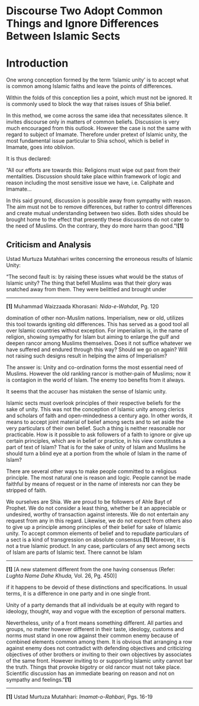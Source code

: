 Discourse Two Adopt Common Things and Ignore Differences Between Islamic Sects
==============================================================================

Introduction
============

One wrong conception formed by the term ‘Islamic unity’ is to accept
what is common among Islamic faiths and leave the points of differences.

Within the folds of this conception lies a point, which must not be
ignored. It is commonly used to block the way that raises issues of Shia
belief.

In this method, we come across the same idea that necessitates silence.
It invites discourse only in matters of common beliefs. Discussion is
very much encouraged from this outlook. However the case is not the same
with regard to subject of Imamate. Therefore under pretext of Islamic
unity, the most fundamental issue particular to Shia school, which is
belief in Imamate, goes into oblivion.

It is thus declared:

“All our efforts are towards this: Religions must wipe out past from
their mentalities. Discussion should take place within framework of
logic and reason including the most sensitive issue we have, i.e.
Caliphate and Imamate…

In this said ground, discussion is possible away from sympathy with
reason. The aim must not be to remove differences, but rather to control
differences and create mutual understanding between two sides. Both
sides should be brought home to the effect that presently these
discussions do not cater to the need of Muslims. On the contrary, they
do more harm than good.”!**[1]**

Criticism and Analysis
----------------------

Ustad Murtuza Mutahhari writes concerning the erroneous results of
Islamic Unity:

“The second fault is: by raising these issues what would be the status
of Islamic unity? The thing that befell Muslims was that their glory was
snatched away from them. They were belittled and brought under  

------------------------------------------------------------------------

**[1]** Muhammad Waizzaada Khorasani: *Nida-e-Wahdat*, Pg. 120

domination of other non-Muslim nations. Imperialism, new or old,
utilizes this tool towards igniting old differences. This has served as
a good tool all over Islamic countries without exception. For
imperialism is, in the name of religion, showing sympathy for Islam but
aiming to enlarge the gulf and deepen rancor among Muslims themselves.
Does it not suffice whatever we have suffered and endured through this
way? Should we go on again? Will not raising such designs result in
helping the aims of Imperialism?

The answer is: Unity and co-ordination forms the most essential need of
Muslims. However the old rankling rancor is mother-pain of Muslims; now
it is contagion in the world of Islam. The enemy too benefits from it
always.

It seems that the accuser has mistaken the sense of Islamic unity.

Islamic sects must overlook principles of their respective beliefs for
the sake of unity. This was not the conception of Islamic unity among
clerics and scholars of faith and open-mindedness a century ago. In
other words, it means to accept joint material of belief among sects and
to set aside the very particulars of their own belief. Such a thing is
neither reasonable nor practicable. How is it possible to ask followers
of a faith to ignore or give up certain principles, which are in belief
or practice, in his view constitutes a part of text of Islam? That is
for the sake of unity of Islam and Muslims he should turn a blind eye at
a portion from the whole of Islam in the name of Islam?

There are several other ways to make people committed to a religious
principle. The most natural one is reason and logic. People cannot be
made faithful by means of request or in the name of interests nor can
they be stripped of faith.

We ourselves are Shia. We are proud to be followers of Ahle Bayt of
Prophet. We do not consider a least thing, whether be it an appreciable
or undesired, worthy of transaction against interests. We do not
entertain any request from any in this regard. Likewise, we do not
expect from others also to give up a principle among principles of their
belief for sake of Islamic unity. To accept common elements of belief
and to repudiate particulars of a sect is a kind of transgression on
absolute consensus.**[1]** Moreover, it is not a true Islamic product.
In any case, particulars of any sect among sects of Islam are parts of
Islamic text. There cannot be Islam  

------------------------------------------------------------------------

**[1]** [A new statement different from the one having consensus (Refer:
*Lughta Name Dahe Khuda,* Vol. 26, Pg. 450)]

if it happens to be devoid of these distinctions and specifications. In
usual terms, it is a difference in one party and in one single front.

Unity of a party demands that all individuals be at equity with regard
to ideology, thought, way and vogue with the exception of personal
matters.

Nevertheless, unity of a front means something different. All parties
and groups, no matter however different in their taste, ideology,
customs and norms must stand in one row against their common enemy
because of combined elements common among them. It is obvious that
arranging a row against enemy does not contradict with defending
objectives and criticizing objectives of other brothers or inviting to
their own objectives by associates of the same front. However inviting
to or supporting Islamic unity cannot bar the truth. Things that provoke
bigotry or old rancor must not take place. Scientific discussion has an
immediate bearing on reason and not on sympathy and feelings.”**[1]**

------------------------------------------------------------------------

**[1]** Ustad Murtuza Mutahhari: *Imamat-o-Rahbari*, Pgs. 16-19
